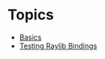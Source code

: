 # Topics

- [Basics](https://github.com/gthvn1/zig_sandkasten/blob/master/basics/)
- [Testing Raylib Bindings](https://github.com/gthvn1/zig_sandkasten/blob/master/testing_raylib_bindings/)
